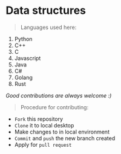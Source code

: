 # Data structures 
> Languages used here:
1. Python 
2. C++
3. C
4. Javascript
6. Java
7. C#
8. Golang
9. Rust

*Good contributions are always welcome :)*
> Procedure for contributing:
- `Fork` this repository
- `Clone` it to local desktop
- Make changes to in local environment
- `Commit` and `push` the new branch created
- Apply for `pull request`
